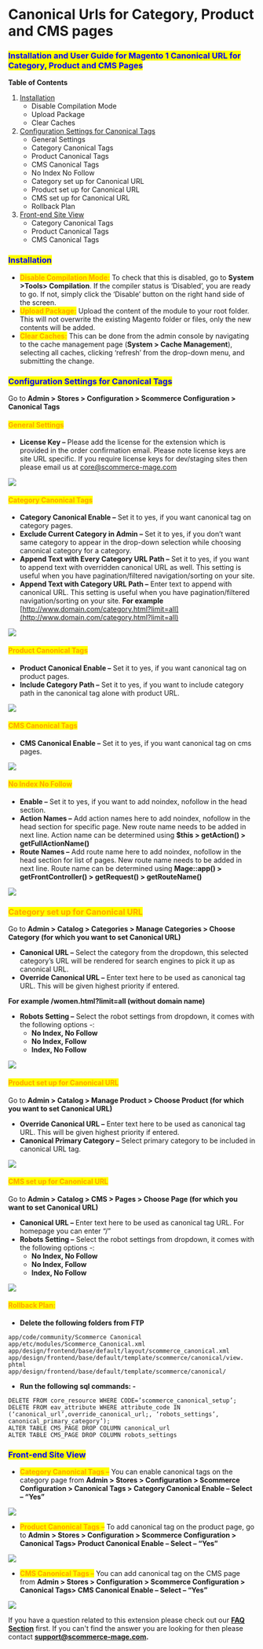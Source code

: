 # Canonical Urls for Category, Product and CMS pages

### <mark style="color:blue;">Installation and User Guide for Magento 1 Canonical URL for Category, Product and CMS Pages</mark>

**Table of Contents**

1. [Installation ](canonical-urls-for-category-product-and-cms-pages.md#\_bookmark0)
   * Disable Compilation Mode&#x20;
   * Upload Package&#x20;
   * Clear Caches&#x20;
2. [Configuration Settings for Canonical Tags ](canonical-urls-for-category-product-and-cms-pages.md#\_bookmark4)
   * General Settings&#x20;
   * Category Canonical Tags&#x20;
   * Product Canonical Tags&#x20;
   * CMS Canonical Tags&#x20;
   * No Index No Follow&#x20;
   * Category set up for Canonical URL&#x20;
   * Product set up for Canonical URL&#x20;
   * CMS set up for Canonical URL&#x20;
   * Rollback Plan&#x20;
3. [Front-end Site View ](canonical-urls-for-category-product-and-cms-pages.md#\_bookmark14)
   * Category Canonical Tags&#x20;
   * Product Canonical Tags&#x20;
   * CMS Canonical Tags&#x20;

### <mark style="color:blue;">Installation</mark> <a href="#_bookmark0" id="_bookmark0"></a>

* <mark style="color:orange;">**Disable Compilation Mode:**</mark> To check that this is disabled, go to **System >Tools> Compilation**. If the compiler status is ‘Disabled’, you are ready to go. If not, simply click the ‘Disable’ button on the right hand side of the screen.
* <mark style="color:orange;">**Upload Package:**</mark> Upload the content of the module to your root folder. This will not overwrite the existing Magento folder or files, only the new contents will be added.
* <mark style="color:orange;">**Clear Caches:**</mark> This can be done from the admin console by navigating to the cache management page (**System > Cache Management**), selecting all caches, clicking ‘refresh’ from the drop-down menu, and submitting the change.

### <mark style="color:blue;">Configuration Settings for Canonical Tags</mark> <a href="#_bookmark4" id="_bookmark4"></a>

Go to **Admin > Stores > Configuration > Scommerce Configuration > Canonical Tags**

#### <mark style="color:orange;">General Settings</mark> <a href="#_bookmark5" id="_bookmark5"></a>

* **License Key –** Please add the license for the extension which is provided in the order confirmation email. Please note license keys are site URL specific. If you require license keys for dev/staging sites then please email us at [core@scommerce-mage.com](mailto:core@scommerce-mage.com)

![](../../.gitbook/assets/m1can\_general.jpg)

#### <mark style="color:orange;">Category Canonical Tags</mark> <a href="#_bookmark6" id="_bookmark6"></a>

* **Category Canonical Enable –** Set it to yes, if you want canonical tag on category pages.
* **Exclude Current Category in Admin –** Set it to yes, if you don’t want same category to appear in the drop-down selection while choosing canonical category for a category.
* **Append Text with Every Category URL Path –** Set it to yes, if you want to append text with overridden canonical URL as well. This setting is useful when you have pagination/filtered navigation/sorting on your site.
* **Append Text with Category URL Path –** Enter text to append with canonical URL. This setting is useful when you have pagination/filtered navigation/sorting on your site. **For example** [http://www.domain.com/category.html?limit=all](http://www.domain.com/category.html?limit=all)

![](../../.gitbook/assets/m1can\_category.jpg)

#### <mark style="color:orange;">Product Canonical Tags</mark> <a href="#_bookmark7" id="_bookmark7"></a>

* **Product Canonical Enable –** Set it to yes, if you want canonical tag on product pages.
* **Include Category Path –** Set it to yes, if you want to include category path in the canonical tag alone with product URL.

![](../../.gitbook/assets/m1can\_product.jpg)

#### <mark style="color:orange;">CMS Canonical Tags</mark> <a href="#_bookmark8" id="_bookmark8"></a>

* **CMS Canonical Enable –** Set it to yes, if you want canonical tag on cms pages.

![](../../.gitbook/assets/m1can\_cms.jpg)

#### <mark style="color:orange;">No Index No Follow</mark> <a href="#_bookmark9" id="_bookmark9"></a>

* **Enable –** Set it to yes, if you want to add noindex, nofollow in the head section.
* **Action Names –** Add action names here to add noindex, nofollow in the head section for specific page. New route name needs to be added in next line. Action name can be determined using **$this > getAction() > getFullActionName()**
* **Route Names –** Add route name here to add noindex, nofollow in the head section for list of pages. New route name needs to be added in next line. Route name can be determined using **Mage::app() > getFrontController() > getRequest() > getRouteName()**

![](../../.gitbook/assets/m1can\_noindex.jpg)

### <mark style="color:orange;">Category set up for Canonical URL</mark> <a href="#_bookmark10" id="_bookmark10"></a>

Go to **Admin > Catalog > Categories > Manage Categories > Choose Category (for which you want to set Canonical URL)**

* **Canonical URL –** Select the category from the dropdown, this selected category’s URL will be rendered for search engines to pick it up as canonical URL.
* **Override Canonical URL –** Enter text here to be used as canonical tag URL. This will be given highest priority if entered.

**For example /women.html?limit=all (without domain name)**

* **Robots Setting –** Select the robot settings from dropdown, it comes with the following options -:
  * **No Index, No Follow**
  * **No Index, Follow**
  * **Index, No Follow**

![](<../../.gitbook/assets/6 (66)>)

#### <mark style="color:orange;">Product set up for Canonical URL</mark> <a href="#_bookmark11" id="_bookmark11"></a>

Go to **Admin > Catalog > Manage Product > Choose Product (for which you want to set Canonical URL)**

* **Override Canonical URL –** Enter text here to be used as canonical tag URL. This will be given highest priority if entered.
* **Canonical Primary Category –** Select primary category to be included in canonical URL tag.

![](../../.gitbook/assets/m1gen2.jpg)

#### <mark style="color:orange;">CMS set up for Canonical URL</mark> <a href="#_bookmark12" id="_bookmark12"></a>

Go to **Admin > Catalog > CMS > Pages > Choose Page (for which you want to set Canonical URL)**

* **Canonical URL –** Enter text here to be used as canonical tag URL. For homepage you can enter “/”
* **Robots Setting –** Select the robot settings from dropdown, it comes with the following options -:
  * **No Index, No Follow**
  * **No Index, Follow**
  * **Index, No Follow**

![](<../../.gitbook/assets/8 (9)>)

#### <mark style="color:orange;">Rollback Plan:</mark> <a href="#_bookmark13" id="_bookmark13"></a>

* **Delete the following folders from FTP**

```
app/code/community/Scommerce Canonical
app/etc/modules/Scommerce_Canonical.xml
app/design/frontend/base/default/layout/scommerce_canonical.xml
app/design/frontend/base/default/template/scommerce/canonical/view. phtml
app/design/frontend/base/default/template/scommerce/canonical/
```

* **Run the following sql commands: -**

```
DELETE FROM core_resource WHERE CODE=’scommerce_canonical_setup’;
DELETE FROM eav_attribute WHERE attribute_code IN (‘canonical_url’,override_canonical_url;, ‘robots_settings’, canonical_primary_category’);
ALTER TABLE CMS_PAGE DROP COLUMN canonical_url
ALTER TABLE CMS_PAGE DROP COLUMN robots_settings
```

### <mark style="color:blue;">Front-end Site View</mark> <a href="#_bookmark14" id="_bookmark14"></a>

* <mark style="color:orange;">**Category Canonical Tags –**</mark> You can enable canonical tags on the category page from **Admin > Stores > Configuration > Scommerce Configuration > Canonical Tags > Category Canonical Enable – Select – “Yes”**

![](../../.gitbook/assets/m1can1.jpg)

* <mark style="color:orange;">**Product Canonical Tags –**</mark> To add canonical tag on the product page, go to **Admin > Stores > Configuration > Scommerce Configuration > Canonical Tags> Product Canonical Enable – Select – “Yes”**

![](../../.gitbook/assets/m1can2.jpg)

* <mark style="color:orange;">**CMS Canonical Tags –**</mark> You can add canonical tag on the CMS page from **Admin > Stores > Configuration > Scommerce Configuration > Canonical Tags> CMS Canonical Enable – Select – “Yes”**

![](../../.gitbook/assets/m1can3.jpg)

If you have a question related to this extension please check out our [**FAQ Section**](https://www.scommerce-mage.com/magento-canonical-urls-for-category-product-and-cms-pages.html#faq) first. If you can't find the answer you are looking for then please contact [**support@scommerce-mage.com**](mailto:core@scommerce-mage.com)**.**
